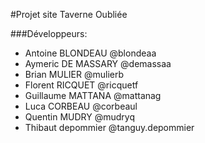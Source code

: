#Projet site Taverne Oubliée

###Développeurs:
+ Antoine BLONDEAU @blondeaa
+ Aymeric DE MASSARY @demassaa
+ Brian MULIER @mulierb
+ Florent RICQUET @ricquetf
+ Guillaume MATTANA @mattanag
+ Luca CORBEAU @corbeaul
+ Quentin MUDRY @mudryq
+ Thibaut depommier @tanguy.depommier


